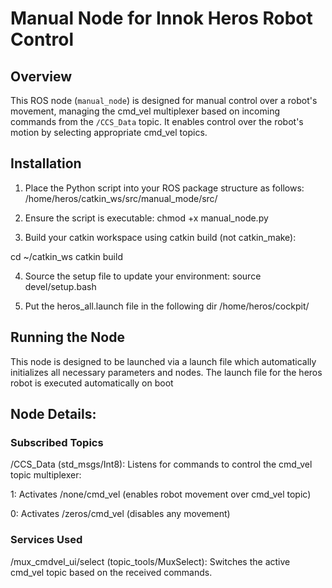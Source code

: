 # Manual Node for Innok Heros Robot Control

## Overview
This ROS node (`manual_node`) is designed for manual control over a robot's movement, managing the cmd_vel multiplexer based on incoming commands from the `/CCS_Data` topic. It enables control over the robot's motion by selecting appropriate cmd_vel topics.

## Installation
1. Place the Python script into your ROS package structure as follows:
   /home/heros/catkin_ws/src/manual_mode/src/

2. Ensure the script is executable:
   chmod +x manual_node.py

3. Build your catkin workspace using catkin build (not catkin_make):

cd ~/catkin_ws
catkin build

4. Source the setup file to update your environment:
source devel/setup.bash

5. Put the heros_all.launch file in the following dir
/home/heros/cockpit/

## Running the Node
This node is designed to be launched via a launch file which automatically initializes all necessary parameters and nodes. The launch file for the heros robot is executed automatically on boot

## Node Details:

### Subscribed Topics
/CCS_Data (std_msgs/Int8): Listens for commands to control the cmd_vel topic multiplexer:

1: Activates /none/cmd_vel (enables robot movement over cmd_vel topic)

0: Activates /zeros/cmd_vel (disables any movement)
### Services Used
/mux_cmdvel_ui/select (topic_tools/MuxSelect): Switches the active cmd_vel topic based on the received commands.